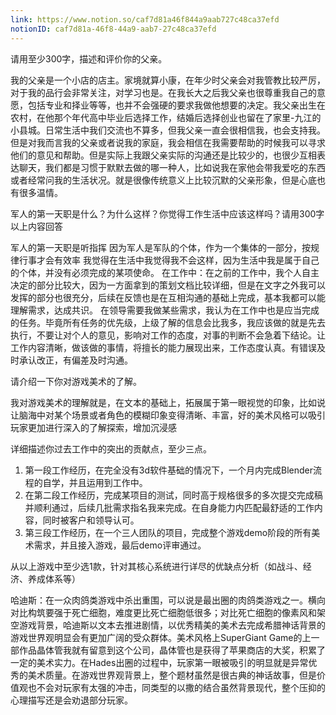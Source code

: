 ```yaml
---
link: https://www.notion.so/caf7d81a46f844a9aab727c48ca37efd
notionID: caf7d81a-46f8-44a9-aab7-27c48ca37efd
---
```

请用至少300字，描述和评价你的父亲。

我的父亲是一个小店的店主。家境就算小康，在年少时父亲会对我管教比较严厉，对于我的品行会非常关注，对学习也是。在我长大之后我父亲也很尊重我自己的意愿，包括专业和择业等等，也并不会强硬的要求我做他想要的决定。我父亲出生在农村，在他那个年代高中毕业后选择工作，结婚后选择创业也留在了家里-九江的小县城。日常生活中我们交流也不算多，但我父亲一直会很相信我，也会支持我。但是对我而言我的父亲或者说我的家庭，我会相信在我需要帮助的时候我可以寻求他们的意见和帮助。但是实际上我跟父亲实际的沟通还是比较少的，也很少互相表达聊天，我们都是习惯于默默去做的哪一种人，比如说我在家他会带我爱吃的东西或者经常问我的生活状况。就是很像传统意义上比较沉默的父亲形象，但是心底也有很多温情。

军人的第一天职是什么？为什么这样？你觉得工作生活中应该这样吗？请用300字以上内容回答

军人的第一天职是听指挥
因为军人是军队的个体，作为一个集体的一部分，按规律行事才会有效率
我觉得在生活中我觉得我不会这样，因为生活中我是属于自己的个体，并没有必须完成的某项使命。
在工作中：在之前的工作中，我个人自主决定的部分比较大，因为一方面拿到的策划文档比较详细，但是在文字之外我可以发挥的部分也很充分，后续在反馈也是在互相沟通的基础上完成，基本我都可以能理解需求，达成共识。
在领导需要我做某些需求，我认为在工作中也是应当完成的任务。毕竟所有任务的优先级，上级了解的信息会比我多，我应该做的就是先去执行，不要让对个人的意见，影响对工作的态度，对事的判断不会急着下结论。让工作内容清晰，做该做的事情，将擅长的能力展现出来，工作态度认真。有错误及时承认改正，有偏差及时沟通。



请介绍一下你对游戏美术的了解。	

我对游戏美术的理解就是，在文本的基础上，拓展属于第一眼视觉的印象，比如说让脑海中对某个场景或者角色的模糊印象变得清晰、丰富，好的美术风格可以吸引玩家更加进行深入的了解探索，增加沉浸感



详细描述你过去工作中的突出的贡献点，至少三点。

1. 第一段工作经历，在完全没有3d软件基础的情况下，一个月内完成Blender流程的自学，并且运用到工作中。
2. 在第二段工作经历，完成某项目的测试，同时高于规格很多的多次提交完成稿并顺利通过，后续几批需求指名我来完成。在自身能力内匹配最舒适的工作内容，同时被客户和领导认可。
3. 第三段工作经历，在一个三人团队的项目，完成整个游戏demo阶段的所有美术需求，并且接入游戏，最后demo评审通过。

从以上游戏中至少选1款，针对其核心系统进行详尽的优缺点分析（如战斗、经济、养成体系等）

哈迪斯：在一众肉鸽类游戏中杀出重围，可以说是最出圈的肉鸽类游戏之一。横向对比构筑要强于死亡细胞，难度更比死亡细胞低很多；对比死亡细胞的像素风和架空游戏背景，哈迪斯以文本去推进剧情，以优秀精美的美术去完成希腊神话背景的游戏世界观明显会有更加广阔的受众群体。美术风格上SuperGiant Game的上一部作品晶体管我就有留意到这个公司，晶体管也是获得了苹果商店的大奖，积累了一定的美术实力。在Hades出圈的过程中，玩家第一眼被吸引的明显就是异常优秀的美术质量。在游戏世界观背景上，整个题材虽然是很古典的神话故事，但是价值观也不会对玩家有太强的冲击，同类型的以撒的结合虽然背景现代，整个压抑的心理描写还是会劝退部分玩家。